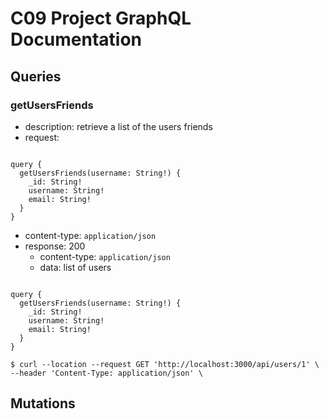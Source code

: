 # C09 Project GraphQL Documentation

## Queries
 

### getUsersFriends
- description: retrieve a list of the users friends
- request: 
<pre><code>
query {
  getUsersFriends(username: String!) {
    _id: String!
    username: String!
    email: String!
  }
}
</code></pre>
- content-type: `application/json`
- response: 200
    - content-type: `application/json`
    - data: list of users
<pre><code>
query {
  getUsersFriends(username: String!) {
    _id: String!
    username: String!
    email: String!
  }
}
</code></pre>
``` 
$ curl --location --request GET 'http://localhost:3000/api/users/1' \
--header 'Content-Type: application/json' \
``` 

## Mutations

